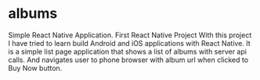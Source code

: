 # albums
Simple React Native Application. First React Native Project
With this project I have tried to learn build Android and iOS applications with React Native.
It is a simple list page application that shows a list of albums with server api calls. And navigates user
to phone browser with album url when clicked to Buy Now button.
